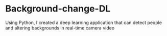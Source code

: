 # Background-change-DL
Using Python, I created a deep learning application that can detect people and altering backgrounds in real-time camera video

